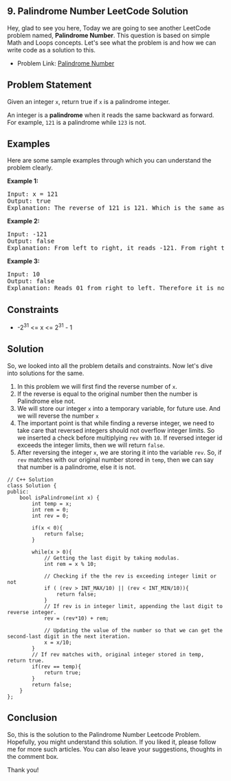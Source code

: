 ## 9. Palindrome Number LeetCode Solution

Hey, glad to see you here, Today we are going to see another LeetCode problem named, **Palindrome Number**. This question is based on simple Math and Loops concepts. Let's see what the problem is and how we can write code as a solution to this.

* Problem Link: [Palindrome Number](https://leetcode.com/problems/palindrome-number)


## Problem Statement

Given an integer `x`, return true if `x` is a palindrome integer.

An integer is a **palindrome** when it reads the same backward as forward. For example, `121` is a palindrome while `123` is not.

## Examples

Here are some sample examples through which you can understand the problem clearly.

**Example 1:**

<pre>
Input: x = 121
Output: true
Explanation: The reverse of 121 is 121. Which is the same as the original number
</pre>

**Example 2:**

<pre>
Input: -121
Output: false
Explanation: From left to right, it reads -121. From right to left, it becomes 121-. Therefore it is not a palindrome.
</pre>

**Example 3:**

<pre>
Input: 10
Output: false
Explanation: Reads 01 from right to left. Therefore it is not a palindrome.
</pre>


## Constraints

* -2<sup>31</sup> <= x <= 2<sup>31</sup> - 1


## Solution

So, we looked into all the problem details and constraints. Now let's dive into solutions for the same.


1. In this problem we will first find the reverse number of `x`.
2. If the reverse is equal to the original number then the number is Palindrome else not.
3. We will store our integer `x` into a temporary variable, for future use. And we will reverse the number `x`
4. The important point is that while finding a reverse integer, we need to take care that reversed integers should not overflow integer limits. So we inserted a check before multiplying `rev` with `10`. If reversed integer id exceeds the integer limits, then we will return `false`.
4. After reversing the integer `x`, we are storing it into the variable `rev`. So, if `rev` matches with our original number stored in `temp`, then we can say that number is a palindrome, else it is not.

```
// C++ Solution
class Solution {
public:
    bool isPalindrome(int x) {
        int temp = x;
        int rem = 0;
        int rev = 0;
        
        if(x < 0){
            return false;
        }
        
        while(x > 0){
            // Getting the last digit by taking modulas.
            int rem = x % 10;
            
            // Checking if the the rev is exceeding integer limit or not
            if ( (rev > INT_MAX/10) || (rev < INT_MIN/10)){
                return false;
            }
            // If rev is in integer limit, appending the last digit to reverse integer.
            rev = (rev*10) + rem;
            
            // Updating the value of the number so that we can get the second-last digit in the next iteration.
            x = x/10;
        }
        // If rev matches with, original integer stored in temp, return true.
        if(rev == temp){
            return true;
        }
        return false;
    }
};

```

## Conclusion

So, this is the solution to the Palindrome Number Leetcode Problem. Hopefully, you might understand this solution. If you liked it, please follow me for more such articles. You can also leave your suggestions, thoughts in the comment box. 

Thank you!
